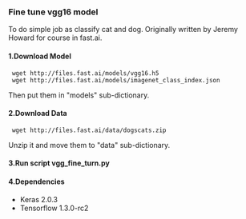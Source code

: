 ### Fine tune vgg16 model 
To do simple job as classify cat and dog.
Originally written by Jeremy Howard for course in fast.ai.




#### 1.Download Model
     wget http://files.fast.ai/models/vgg16.h5
     wget http://files.fast.ai/models/imagenet_class_index.json

 Then put them in "models" sub-dictionary.

#### 2.Download Data
     wget http://files.fast.ai/data/dogscats.zip
 Unzip it and move them to "data" sub-dictionary.


#### 3.Run script vgg_fine_turn.py



#### 4.Dependencies

- Keras 2.0.3
- Tensorflow 1.3.0-rc2